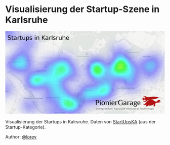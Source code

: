 Visualisierung der Startup-Szene in Karlsruhe
================================================================================

[![Heatmap der Startups in Karlsruhe](startups-in-karlsruhe.jpg)](https://pioniergarage.github.io/karlsruhe-startups)

Visualisierung der Startups in Kalrsruhe. Daten von [StartUpsKA](http://startupska.de) (aus der Startup-Kategorie).

Author: [@lorey](https://github.com/lorey)
